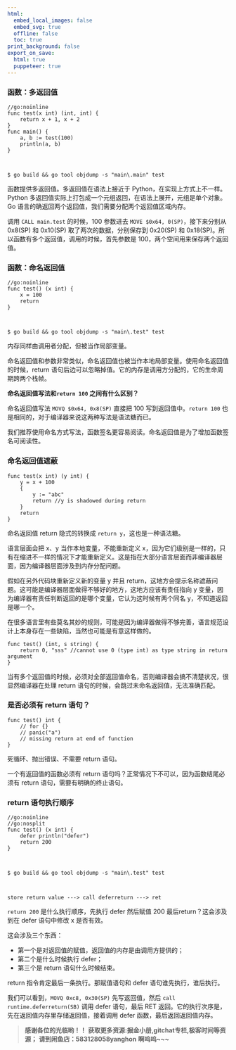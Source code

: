 ```yaml
---
html:
  embed_local_images: false
  embed_svg: true
  offline: false
  toc: true
print_background: false
export_on_save:
  html: true
  puppeteer: true
---
```

### 函数：多返回值

    
    
    //go:noinline
    func test(x int) (int, int) {
        return x + 1, x + 2
    }
    func main() {
        a, b := test(100)
        println(a, b)
    }
    
    
    
    $ go build && go tool objdump -s "main\.main" test
    

函数提供多返回值。多返回值在语法上接近于 Python，在实现上方式上不一样。Python
多返回值实际上打包成一个元组返回，在语法上展开，元组是单个对象。Go 语言的确返回两个返回值，我们需要分配两个返回值区域内存。

调用 `CALL main.test` 的时候，100 参数进去 `MOVE $0x64, 0(SP)`，接下来分别从 0x8(SP) 和 0x10(SP)
取了两次的数据，分别保存到 0x20(SP) 和 0x18(SP)。所以函数有多个返回值，调用的时候，首先参数是 100，两个空间用来保存两个返回值。

### 函数：命名返回值

    
    
    //go:noinline
    func test() (x int) {
        x = 100
        return
    }
    
    
    
    $ go build && go tool objdump -s "main\.test" test
    

内存同样由调用者分配，但被当作局部变量。

命名返回值和参数非常类似，命名返回值也被当作本地局部变量。使用命名返回值的时候，return
语句后边可以忽略掉值。它的内存是调用方分配的，它的生命周期跨两个栈帧。

**命名返回值写法和`return 100` 之间有什么区别？**

命名返回值写法 `MOVQ $0x64, 0x8(SP)` 直接把 100 写到返回值中。`return 100`
也是相同的，对于编译器来说这两种写法是语法糖而已。

我们推荐使用命名方式写法，函数签名更容易阅读。命名返回值是为了增加函数签名可阅读性。

### 命名返回值遮蔽

    
    
    func test(x int) (y int) {
        y = x + 100
        {
            y := "abc"
            return //y is shadowed during return
        }
        return
    }
    

命名返回值 return 隐式的转换成 `return y`，这也是一种语法糖。

语言层面会把 x、y 当作本地变量，不能重新定义
x，因为它们级别是一样的，只有在缩进不一样的情况下才能重新定义。这是指在大部分语言层面而非编译器层面，因为编译器层面涉及到内存分配问题。

假如在另外代码块重新定义新的变量 y 并且 return，这地方会提示名称遮蔽问题。这可能是编译器层面做得不够好的地方，这地方应该有责任指向 y
变量，因为编译器有责任判断返回的是哪个变量，它认为这时候有两个同名 y，不知道返回是哪一个。

在很多语言里有些莫名其妙的规则，可能是因为编译器做得不够完善，语言规范设计上本身存在一些缺陷，当然也可能是有意这样做的。

    
    
    func test() (int, s string) {
        return 0, "sss" //cannot use 0 (type int) as type string in return argument
    }
    

当有多个返回值的时候，必须对全部返回值命名，否则编译器会搞不清楚状况，很显然编译器在处理 return 语句的时候，会跳过未命名返回值，无法准确匹配。

### 是否必须有 return 语句？

    
    
    func test() int {
        // for {}
        // panic("a")
        // missing return at end of function
    }
    

死循环、抛出错误、不需要 return 语句。

一个有返回值的函数必须有 return 语句吗？正常情况下不可以，因为函数结尾必须有 return 语句，需要有明确的终止语句。

### return 语句执行顺序

    
    
    //go:noinline
    //go:nosplit
    func test() (x int) {
        defer println("defer")
        return 200
    }
    
    
    
    $ go build && go tool objdump -s "main\.test" test
    
    
    
    store return value ---> call deferreturn ---> ret
    

`return 200` 是什么执行顺序，先执行 defer 然后赋值 200 最后return？这会涉及到在 defer 语句中修改 x 是否有效。

这会涉及三个东西：

  * 第一个是对返回值的赋值，返回值的内存是由调用方提供的；
  * 第二个是什么时候执行 defer；
  * 第三个是 return 语句什么时候结束。

return 指令肯定最后一条执行。那赋值语句和 defer 语句谁先执行，谁后执行。

我们可以看到，`MOVQ 0xc8, 0x30(SP)` 先写返回值，然后 `call runtime.deferreturn(SB)` 调用 defer
语句，最后 RET 返回。它的执行次序是，先在返回值内存里存储返回值，接着调用 defer 函数，最后返回返回值内存。

> **感谢各位的光临哟！！**
> **获取更多资源:掘金小册,gitchat专栏,极客时间等资源；**
> **请到闲鱼店：583128058yanghon**
> **啊呜呜~~~**